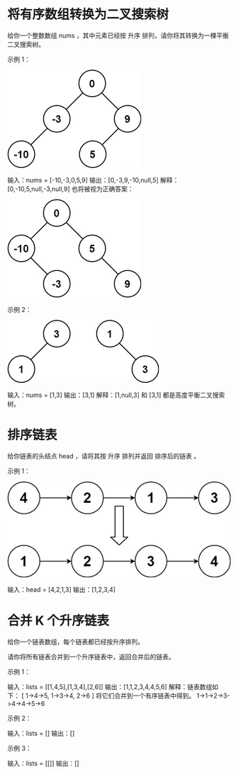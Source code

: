 # 将有序数组转换为二叉搜索树
给你一个整数数组 nums ，其中元素已经按 升序 排列，请你将其转换为一棵平衡二叉搜索树。

示例 1：

![alt text](image.png)

输入：nums = [-10,-3,0,5,9]
输出：[0,-3,9,-10,null,5]
解释：[0,-10,5,null,-3,null,9] 也将被视为正确答案：

![alt text](image-1.png)

示例 2：

![alt text](image-2.png)

输入：nums = [1,3]
输出：[3,1]
解释：[1,null,3] 和 [3,1] 都是高度平衡二叉搜索树。

# 排序链表
给你链表的头结点 head ，请将其按 升序 排列并返回 排序后的链表 。

示例 1：

![alt text](image-3.png)

输入：head = [4,2,1,3]
输出：[1,2,3,4]

# 合并 K 个升序链表
给你一个链表数组，每个链表都已经按升序排列。

请你将所有链表合并到一个升序链表中，返回合并后的链表。

示例 1：

输入：lists = [[1,4,5],[1,3,4],[2,6]]
输出：[1,1,2,3,4,4,5,6]
解释：链表数组如下：
[
  1->4->5,
  1->3->4,
  2->6
]
将它们合并到一个有序链表中得到。
1->1->2->3->4->4->5->6

示例 2：

输入：lists = []
输出：[]

示例 3：

输入：lists = [[]]
输出：[]